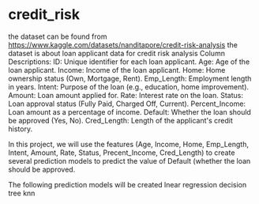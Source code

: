 # credit_risk
the dataset can be found from
https://www.kaggle.com/datasets/nanditapore/credit-risk-analysis
the dataset is about loan applicant data for credit risk analysis
Column Descriptions:
    ID: Unique identifier for each loan applicant.
    Age: Age of the loan applicant.
    Income: Income of the loan applicant.
    Home: Home ownership status (Own, Mortgage, Rent).
    Emp_Length: Employment length in years.
    Intent: Purpose of the loan (e.g., education, home improvement).
    Amount: Loan amount applied for.
    Rate: Interest rate on the loan.
    Status: Loan approval status (Fully Paid, Charged Off, Current).
    Percent_Income: Loan amount as a percentage of income.
    Default: Whether the loan should be approved (Yes, No).
    Cred_Length: Length of the applicant's credit history.
 
In this project, we will use the features (Age, Income, Home, Emp_Length, Intent, Amount, Rate, Status, Precent_Income, Cred_Length) to create several
prediction models to predict the value of Default (whether the loan should be approved.

The following prediction models will be created
lnear regression
decision tree
knn


